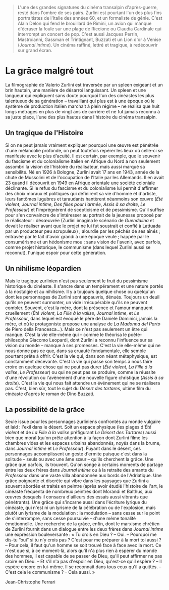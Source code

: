 > L'une des grandes signatures du cinéma transalpin d'après-guerre, resté dans l'ombre de ses pairs. Zurlini est pourtant l'un des plus fins portraitistes de l'Italie des années 60, et un formaliste de génie. C'est Alain Delon qui fend le brouillard de Rimini, un avion qui manque d'écraser la foule sur une plage de Riccione ou Claudia Cardinale qui interrompt un concert de pop. C'est aussi Jacques Perrin, Mastroianni, Gassman et Trintignant, Buzzati et un Lion d'or à Venise (_Journal intime_). Un cinéma raffiné, lettré et tragique, à redécouvrir sur grand écran.

# La grâce malgré tout

La filmographie de Valerio Zurlini est traversée par un spleen exigeant et un brin hautain, une manière de désarroi languissant. Un spleen et une langueur qui expliquent sans doute pourquoi l'un des cinéastes les plus talentueux de sa génération – travaillant qui plus est à une époque où le système de production italien marchait à plein régime – ne réalisa que huit longs métrages en plus de vingt ans de carrière et ne fut jamais reconnu à sa juste place, l'une des plus hautes dans l'histoire du cinéma transalpin.

## Un tragique de l'Histoire

Si on ne peut jamais vraiment expliquer pourquoi une œuvre est pénétrée d'une mélancolie profonde, on peut toutefois repérer les lieux où celle-ci se manifeste avec le plus d'acuité. Il est certain, par exemple, que le souvenir du fascisme et du colonialisme italien en Afrique du Nord a non seulement assombri la vision de l'histoire du réalisateur, mais aussi marqué sa sensibilité. Né en 1926 à Bologne, Zurlini avait 17 ans en 1943, année de la chute de Mussolini et de l'occupation de l'Italie par les Allemands. Il en avait 23 quand il découvrit en 1949 en Afrique orientale une société coloniale déclinante. Si le refus du fascisme et du colonialisme lui permit d'affirmer des choix moraux et politiques qui définirent sa vie d'homme et d'artiste, leurs fantômes lugubres et taraudants hantèrent néanmoins son œuvre (_Été violent_, _Journal intime_, _Des filles pour l'armée_, _Assis à sa droite_, _Le Professeur_) et l'imprégnèrent de scepticisme et de pessimisme. Qu'il suffise pour s'en convaincre de s'intéresser au portrait de la jeunesse proposé par le réalisateur : désœuvrée (Zurlini imagina le scénario de _Guendalina_ et devait le réaliser avant que le projet ne lui fut soustrait et confié à Lattuada par un producteur peu scrupuleux) ; alourdie par les péchés de ses aînés ; entravée par le fait d'avoir grandi à une époque veule ; happée par le consumérisme et un hédonisme mou ; sans vision de l'avenir, avec parfois, comme projet historique, le communisme (dans lequel Zurlini aussi se reconnut), l'unique espoir pour cette génération.

## Un nihilisme léopardien

Mais le tragique zurlinien n'est pas seulement le fruit du pessimisme historique du cinéaste. Il s'ancre dans un tempérament et une nature portés à la nostalgie et au nihilisme. Il y a toujours quelque chose ou quelqu'un dont les personnages de Zurlini sont appauvris, dénués. Toujours un deuil qu'ils ne peuvent surmonter, un vide irrécupérable qu'ils ne peuvent combler. Souvent, c'est la mère, dont la présence et l'amour manquent cruellement (_Été violent_, _La Fille à la valise_, _Journal intime_, et _Le Professeur_, dans lequel est évoqué le père de Daniele Dominici, jamais la mère, et où le protagoniste propose une analyse de _La Madonna del Parto_ de Piero della Francesca...). Mais ce n'est pas seulement un être qui manque. C'est la vie elle-même qui – comme le théorisa le poète-philosophe Giacomo Leopardi, dont Zurlini a reconnu l'influence sur sa vision du monde – manque à ses promesses. C'est la vie elle-même qui ne nous donne pas ce que, dans sa cruauté fondamentale, elle semble pourtant prête à offrir. C'est la vie qui, dans son néant métaphysique, est constamment décevante. C'est la vie qui passe son temps à nous faire croire en quelque chose qui ne peut pas durer (_Été violent_, _La Fille à la valise_, _Le Professeur_) ou qui ne peut pas se produire, comme la réussite d'une révolution ou l'avènement d'une nouvelle figure christique (_Assis à sa droite_). C'est la vie qui nous fait attendre un événement qui ne se réalisera pas. C'est, bien sûr, tout le sujet du _Désert des tartares_, ultime film du cinéaste d'après le roman de Dino Buzzati.

## La possibilité de la grâce

Seule issue pour les personnages zurliniens confrontés au monde vulgaire et laid : l'exil dans le désert. Soit un espace physique (les plages d'_Été violent_ et de _La Fille à la valise_ préfigurant _Le Désert des Tartares_) aussi bien que moral (qu'on prête attention à la façon dont Zurlini filme les chambres vides et les espaces urbains abandonnés, noyés dans la brume, dans _Journal intime_ et _Le Professeur_). Fuyant dans le désert, ces personnages accomplissent un geste d'ermite puisque c'est dans la solitude – seuls ou avec une âme sœur – qu'ils cherchent la grâce. Une grâce que parfois, ils trouvent. Qu'on songe à certains moments de partage entre les deux frères dans _Journal intime_ ou à la retraite des amants du _Professeur_ dans une vaste villa abandonnée aux bords de l'Adriatique. Une grâce poignante et discrète qui vibre dans les paysages que Zurlini a souvent abordés et traités en peintre (après avoir étudié l'histoire de l'art, le cinéaste fréquenta de nombreux peintres dont Morandi et Balthus, aux œuvres desquels il consacra d'ailleurs des essais aussi vibrants que pénétrants). Une grâce qui s'incarne aussi dans l'écriture lyrique du cinéaste, qui n'est ni un lyrisme de la célébration ou de l'explosion, mais plutôt un lyrisme de la modulation : la modulation – sans cesse sur le point de s'interrompre, sans cesse poursuivie – d'une même tonalité émotionnelle. Une recherche de la grâce, enfin, dont le marxisme chrétien de Zurlini fournit dans un dialogue entre les deux frères dans _Journal intime_ une expression bouleversante : « Tu crois en Dieu ? – Oui. – Pourquoi me dis-tu “oui” si tu n'y crois pas ? C'est pour me préparer à la mort toi aussi ? – Pour cela, il faut qu'un homme se soit trouvé face à face avec la mort. Ce n'est que si, à ce moment-là, alors qu'il n'a plus rien à espérer du monde des hommes, il est capable de se passer de Dieu, qu'il peut affirmer ne pas croire en Dieu. – Et s'il n'a pas d'espoir en Dieu, qu'est-ce qu'il espère ? – Il espère encore en lui-même. Il se reconnaît dans tous ceux qu'il a quittés. – C'est cela le communisme ? – Cela aussi. »

<div class="author">Jean-Christophe Ferrari</div>
